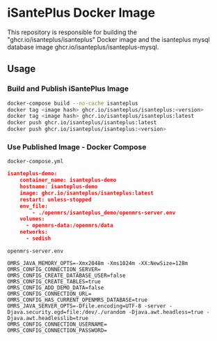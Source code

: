 # iSantePlus Docker Image
This repository is responsible for building the "ghcr.io/isanteplus/isanteplus" Docker image and the isanteplus mysql database image ghcr.io/isanteplus/isanteplus-mysql.

## Usage

### Build and Publish iSantePlus Image
```sh
docker-compose build --no-cache isanteplus
docker tag <image hash> ghcr.io/isanteplus/isanteplus:<version>
docker tag <image hash> ghcr.io/isanteplus/isanteplus:latest
docker push ghcr.io/isanteplus/isanteplus:latest
docker push ghcr.io/isanteplus/isanteplus:<version>
```

### Use Published Image - Docker Compose

`docker-compose.yml`
```json
isanteplus-demo:
    container_name: isanteplus-demo
    hostname: isanteplus-demo
    image: ghcr.io/isanteplus/isanteplus:latest
    restart: unless-stopped
    env_file:
        - ./openmrs/isanteplus_demo/openmrs-server.env
    volumes:
      - openmrs-data:/openmrs/data
    networks:
      - sedish
```

`openmrs-server.env`
```
OMRS_JAVA_MEMORY_OPTS=-Xmx2048m -Xms1024m -XX:NewSize=128m
OMRS_CONFIG_CONNECTION_SERVER=
OMRS_CONFIG_CREATE_DATABASE_USER=false
OMRS_CONFIG_CREATE_TABLES=true
OMRS_CONFIG_ADD_DEMO_DATA=false
OMRS_CONFIG_CONNECTION_URL=
OMRS_CONFIG_HAS_CURRENT_OPENMRS_DATABASE=true
OMRS_JAVA_SERVER_OPTS=-Dfile.encoding=UTF-8 -server -Djava.security.egd=file:/dev/./urandom -Djava.awt.headless=true -Djava.awt.headlesslib=true
OMRS_CONFIG_CONNECTION_USERNAME=
OMRS_CONFIG_CONNECTION_PASSWORD=
```